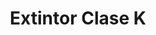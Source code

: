 ---
title: "Extintor Clase K"
description: "Extintor para Fuegos de Cocina (Químico Húmedo)"
line: "Línea de control de incendios"
main:
  id: 103 # Cambiado a 103 para distinguirlo de los otros
  content: |
    Presentamos nuestro **Extintor Clase K** – la solución definitiva para la seguridad en cocinas comerciales e industriales. Este equipo especializado, parte de nuestra completa **Línea de Control de Incendios**, está diseñado con un agente químico húmedo eficaz para extinguir fuegos de aceites y grasas combustibles, actuando de forma segura y rápida.

  
  imgCard: "@/images/products/a-04.avif" 
  imgMain: "@/images/products/a-04.avif"
  imgAlt: "Extintor Clase K para cocinas industriales"
tabs:
  - id: "tabs-with-card-item-1"
    dataTab: "#tabs-with-card-1"
    title: "Descripción"
  - id: "tabs-with-card-item-2"
    dataTab: "#tabs-with-card-2"
    title: "Especificaciones"
  - id: "tabs-with-card-item-3"
    dataTab: "#tabs-with-card-3"
    title: "Usos y Aplicaciones"
longDescription:
  title: "Protección Especializada para Ambientes de Cocina de Alto Riesgo"
  subTitle: |
    El Extintor Clase K de nuestra Línea de Control de Incendios es indispensable en cualquier establecimiento de alimentos. Su agente de químico húmedo crea una capa jabonosa que enfría y encapsula la grasa, previniendo la reignición y garantizando la seguridad del personal y las instalaciones.
  btnTitle: "Contacta a ventas para más información"
  btnURL: "#"
descriptionList:
  - title: "Tipos de Fuego"
    subTitle: "Específicamente diseñado para fuegos de **Tipo K** (aceites vegetales, grasas animales y combustibles de cocina a alta temperatura)."
  - title: "Agente Químico Húmedo"
    subTitle: "Contiene una solución de sales de potasio que reacciona con la grasa caliente para formar una capa espumosa (saponificación), eliminando el oxígeno y enfriando el combustible."
  - title: "Boquilla Especializada"
    subTitle: "Equipado con una boquilla que descarga el agente en una fina neblina, evitando salpicaduras de grasa caliente y protegiendo al operador."
specificationsLeft:
  - title: "Agente Extintor"
    subTitle: "Acetato de Potasio u otra sal de potasio (Químico Húmedo)."
  - title: "Capacidad"
    subTitle: "Disponible en capacidades de X Litros o X kg (ej. 6 Litros, 9 kg), adecuado para el tamaño de las cocinas y el riesgo."
  - title: "Presión de Trabajo"
    subTitle: "Operado a presión, con manómetro para fácil verificación de estado."
  - title: "Certificaciones"
    subTitle: "Cumple con las normativas nacionales e internacionales específicas para extintores Clase K (ej. NFPA 10, UL 300)."
tableData:
  - feature: ["Especificación", "Valor"]
    description:
      - ["Tipo de Agente", "Químico Húmedo (Acetato de Potasio)"]
      - ["Capacidad (Litros/kg)", "Variable (ej. 6L / 9kg)"]
      - ["Clase de Fuego", "K"]
      - ["Material del Cilindro", "Acero inoxidable o similar resistente a la corrosión"]
      - ["Válvula", "Metálica de alta resistencia con boquilla pulverizadora"]
blueprints:
  first: "@/images/products/a-04.avif"
  second: "@/images/products/a-04.avif" 
---